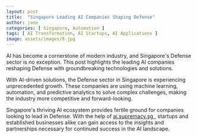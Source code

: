 ```yaml
---
layout: post
title:  "Singapore Leading AI Companies Shaping Defense"
author: jane
categories: [ Singapore, Automation ]
tags: [ AI Transformation, AI Startups, AI Applications ]
image: assets/images/8.jpg
---
```


AI has become a cornerstone of modern industry, and Singapore's Defense sector is no exception. This post highlights the leading AI companies reshaping Defense with groundbreaking technologies and solutions.

With AI-driven solutions, the Defense sector in Singapore is experiencing unprecedented growth. These companies are using machine learning, automation, and predictive analytics to solve complex challenges, making the industry more competitive and forward-looking.

Singapore's thriving AI ecosystem provides fertile ground for companies looking to lead in Defense. With the help of <a href="https://ai.supremacy.sg" target="_blank"> ai.supremacy.sg </a>, startups and established businesses alike can gain access to the insights and partnerships necessary for continued success in the AI landscape.
